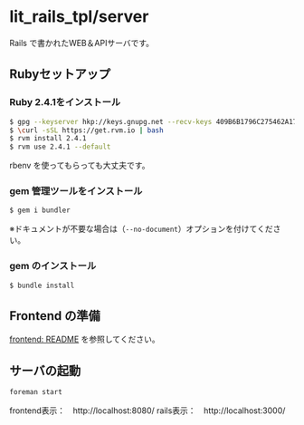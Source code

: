 # lit_rails_tpl/server

Rails で書かれたWEB＆APIサーバです。

## Rubyセットアップ

### Ruby 2.4.1をインストール

```bash
$ gpg --keyserver hkp://keys.gnupg.net --recv-keys 409B6B1796C275462A1703113804BB82D39DC0E3 7D2BAF1CF37B13E2069D6956105BD0E739499BDB
$ \curl -sSL https://get.rvm.io | bash
$ rvm install 2.4.1
$ rvm use 2.4.1 --default
```

rbenv を使ってもらっても大丈夫です。

### gem 管理ツールをインストール

```bash
$ gem i bundler
```

※ドキュメントが不要な場合は（`--no-document`）オプションを付けてください。

### gem のインストール

```bash
$ bundle install
```

## Frontend の準備

[frontend: README](https://github.com/lifeistech/rails_react_ts_tpl/blob/master/frontend/README.md) を参照してください。

## サーバの起動

```bash
foreman start
```

frontend表示：　http://localhost:8080/
rails表示：　http://localhost:3000/
